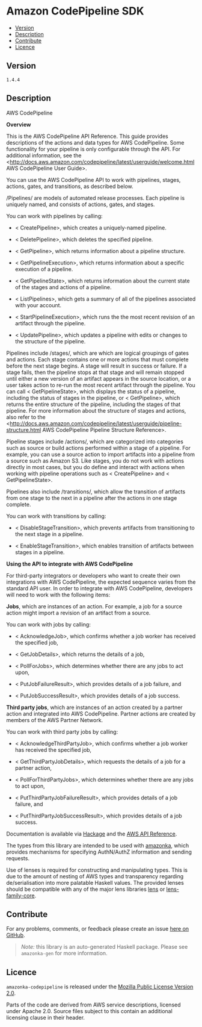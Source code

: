 # Amazon CodePipeline SDK

* [Version](#version)
* [Description](#description)
* [Contribute](#contribute)
* [Licence](#licence)


## Version

`1.4.4`


## Description

AWS CodePipeline

__Overview__

This is the AWS CodePipeline API Reference. This guide provides descriptions of the actions and data types for AWS CodePipeline. Some functionality for your pipeline is only configurable through the API. For additional information, see the <http://docs.aws.amazon.com/codepipeline/latest/userguide/welcome.html AWS CodePipeline User Guide>.

You can use the AWS CodePipeline API to work with pipelines, stages, actions, gates, and transitions, as described below.

/Pipelines/ are models of automated release processes. Each pipeline is uniquely named, and consists of actions, gates, and stages.

You can work with pipelines by calling:

-   < CreatePipeline>, which creates a uniquely-named pipeline.

-   < DeletePipeline>, which deletes the specified pipeline.

-   < GetPipeline>, which returns information about a pipeline structure.

-   < GetPipelineExecution>, which returns information about a specific execution of a pipeline.

-   < GetPipelineState>, which returns information about the current state of the stages and actions of a pipeline.

-   < ListPipelines>, which gets a summary of all of the pipelines associated with your account.

-   < StartPipelineExecution>, which runs the the most recent revision of an artifact through the pipeline.

-   < UpdatePipeline>, which updates a pipeline with edits or changes to the structure of the pipeline.

Pipelines include /stages/, which are which are logical groupings of gates and actions. Each stage contains one or more actions that must complete before the next stage begins. A stage will result in success or failure. If a stage fails, then the pipeline stops at that stage and will remain stopped until either a new version of an artifact appears in the source location, or a user takes action to re-run the most recent artifact through the pipeline. You can call < GetPipelineState>, which displays the status of a pipeline, including the status of stages in the pipeline, or < GetPipeline>, which returns the entire structure of the pipeline, including the stages of that pipeline. For more information about the structure of stages and actions, also refer to the <http://docs.aws.amazon.com/codepipeline/latest/userguide/pipeline-structure.html AWS CodePipeline Pipeline Structure Reference>.

Pipeline stages include /actions/, which are categorized into categories such as source or build actions performed within a stage of a pipeline. For example, you can use a source action to import artifacts into a pipeline from a source such as Amazon S3. Like stages, you do not work with actions directly in most cases, but you do define and interact with actions when working with pipeline operations such as < CreatePipeline> and < GetPipelineState>.

Pipelines also include /transitions/, which allow the transition of artifacts from one stage to the next in a pipeline after the actions in one stage complete.

You can work with transitions by calling:

-   < DisableStageTransition>, which prevents artifacts from transitioning to the next stage in a pipeline.

-   < EnableStageTransition>, which enables transition of artifacts between stages in a pipeline.

__Using the API to integrate with AWS CodePipeline__

For third-party integrators or developers who want to create their own integrations with AWS CodePipeline, the expected sequence varies from the standard API user. In order to integrate with AWS CodePipeline, developers will need to work with the following items:

__Jobs__, which are instances of an action. For example, a job for a source action might import a revision of an artifact from a source.

You can work with jobs by calling:

-   < AcknowledgeJob>, which confirms whether a job worker has received the specified job,

-   < GetJobDetails>, which returns the details of a job,

-   < PollForJobs>, which determines whether there are any jobs to act upon,

-   < PutJobFailureResult>, which provides details of a job failure, and

-   < PutJobSuccessResult>, which provides details of a job success.

__Third party jobs__, which are instances of an action created by a partner action and integrated into AWS CodePipeline. Partner actions are created by members of the AWS Partner Network.

You can work with third party jobs by calling:

-   < AcknowledgeThirdPartyJob>, which confirms whether a job worker has received the specified job,

-   < GetThirdPartyJobDetails>, which requests the details of a job for a partner action,

-   < PollForThirdPartyJobs>, which determines whether there are any jobs to act upon,

-   < PutThirdPartyJobFailureResult>, which provides details of a job failure, and

-   < PutThirdPartyJobSuccessResult>, which provides details of a job success.

Documentation is available via [Hackage](http://hackage.haskell.org/package/amazonka-codepipeline)
and the [AWS API Reference](https://aws.amazon.com/documentation/).

The types from this library are intended to be used with [amazonka](http://hackage.haskell.org/package/amazonka),
which provides mechanisms for specifying AuthN/AuthZ information and sending requests.

Use of lenses is required for constructing and manipulating types.
This is due to the amount of nesting of AWS types and transparency regarding
de/serialisation into more palatable Haskell values.
The provided lenses should be compatible with any of the major lens libraries
[lens](http://hackage.haskell.org/package/lens) or [lens-family-core](http://hackage.haskell.org/package/lens-family-core).

## Contribute

For any problems, comments, or feedback please create an issue [here on GitHub](https://github.com/brendanhay/amazonka/issues).

> _Note:_ this library is an auto-generated Haskell package. Please see `amazonka-gen` for more information.


## Licence

`amazonka-codepipeline` is released under the [Mozilla Public License Version 2.0](http://www.mozilla.org/MPL/).

Parts of the code are derived from AWS service descriptions, licensed under Apache 2.0.
Source files subject to this contain an additional licensing clause in their header.
